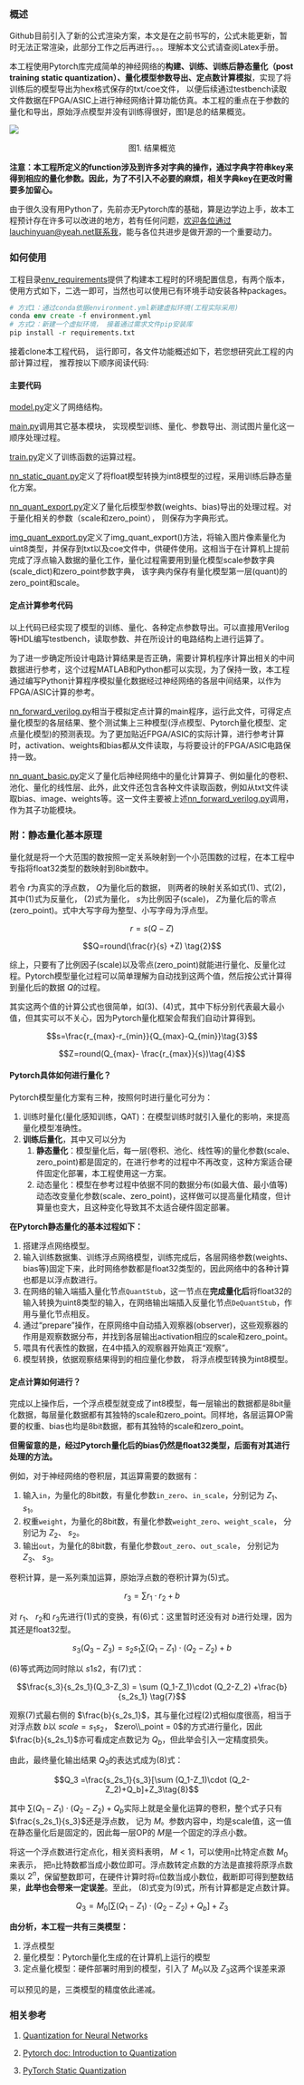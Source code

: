 ### 概述
Github目前引入了新的公式渲染方案，本文是在之前书写的，公式未能更新，暂时无法正常渲染，此部分工作之后再进行。。。理解本文公式请查阅Latex手册。

本工程使用Pytorch库完成简单的神经网络的**构建、训练、训练后静态量化（post training static quantization）、量化模型参数导出、定点数计算模拟**，实现了将训练后的模型导出为hex格式保存的txt/coe文件， 以便后续通过testbench读取文件数据在FPGA/ASIC上进行神经网络计算功能仿真。本工程的重点在于参数的量化和导出，原始浮点模型并没有训练得很好，图1是总的结果概览。

![](image/fix_result.jpg)

<center>图1. 结果概览</center>

**注意：本工程所定义的function涉及到许多对字典的操作，通过字典字符串key来得到相应的量化参数。因此，为了不引入不必要的麻烦，相关字典key在更改时需要多加留心。**

由于很久没有用Python了，先前亦无Pytorch库的基础，算是边学边上手，故本工程预计存在许多可以改进的地方，若有任何问题，欢迎各位通过lauchinyuan@yeah.net联系我，能与各位共进步是做开源的一个重要动力。

### 如何使用

工程目录[env_requirements](./env_requirements)提供了构建本工程时的环境配置信息，有两个版本，使用方式如下，二选一即可，当然也可以使用已有环境手动安装各种packages。

```tcl
# 方式1：通过conda依据environment.yml新建虚拟环境(工程实际采用)
conda env create -f environment.yml
# 方式2：新建一个虚拟环境， 接着通过需求文件pip安装库
pip install -r requirements.txt
```

接着clone本工程代码， 运行即可，各文件功能概述如下，若您想研究此工程的内部计算过程， 推荐按以下顺序阅读代码:

#### 主要代码

[model.py](model.py)定义了网络结构。

[main.py](main.py)调用其它基本模块， 实现模型训练、量化、参数导出、测试图片量化这一顺序处理过程。

[train.py](train.py)定义了训练函数的运算过程。

[nn_static_quant.py](nn_static_quant.py)定义了将float模型转换为int8模型的过程，采用训练后静态量化方案。

[nn_quant_export.py](nn_quant_export.py)定义了量化后模型参数(weights、bias)导出的处理过程。对于量化相关的参数（scale和zero_point）， 则保存为字典形式。

[img_quant_export.py](img_quant_export.py)定义了img_quant_export()方法，将输入图片像素量化为uint8类型，并保存到txt以及coe文件中，供硬件使用。这相当于在计算机上提前完成了浮点输入数据的量化工作，量化过程需要用到量化模型scale参数字典(scale_dict)和zero_point参数字典， 该字典内保存有量化模型第一层(quant)的zero_point和scale。

#### 定点计算参考代码

以上代码已经实现了模型的训练、量化、各种定点参数导出。可以直接用Verilog等HDL编写testbench，读取参数、并在所设计的电路结构上进行运算了。

为了进一步确定所设计电路计算结果是否正确，需要计算机程序计算出相关的中间数据进行参考，这个过程MATLAB和Python都可以实现，为了保持一致，本工程通过编写Python计算程序模拟量化数据经过神经网络的各层中间结果，以作为FPGA/ASIC计算的参考。

[nn_forward_verilog.py](nn_forward_verilog.py)相当于模拟定点计算的main程序，运行此文件，可得定点量化模型的各层结果、整个测试集上三种模型(浮点模型、Pytorch量化模型、定点量化模型)的预测表现。为了更加贴近FPGA/ASIC的实际计算，进行参考计算时，activation、weights和bias都从文件读取，与将要设计的FPGA/ASIC电路保持一致。

[nn_quant_basic.py](nn_quant_basic.py)定义了量化后神经网络中的量化计算算子、例如量化的卷积、池化、量化的线性层、此外，此文件还包含各种文件读取函数，例如从txt文件读取bias、image、weights等。这一文件主要被上述[nn_forward_verilog.py](nn_forward_verilog.py)调用，作为其子功能模块。

### 附：静态量化基本原理

量化就是将一个大范围的数按照一定关系映射到一个小范围数的过程，在本工程中专指将float32类型的数映射到8bit数中。

若令 $r$为真实的浮点数， $Q$为量化后的数据， 则两者的映射关系如式(1)、式(2)，其中(1)式为反量化， (2)式为量化， $s$为比例因子(scale)， $Z$为量化后的零点(zero_point)。式中大写字母为整型、小写字母为浮点型。

$$r=s(Q-Z) \tag{1}$$

$$Q=round(\frac{r}{s} +Z) \tag{2}$$

综上，只要有了比例因子(scale)以及零点(zero_point)就能进行量化、反量化过程。Pytorch模型量化过程可以简单理解为自动找到这两个值，然后按公式计算得到量化后的数据 $Q$的过程。 

其实这两个值的计算公式也很简单，如(3)、(4)式，其中下标分别代表最大最小值，但其实可以不关心，因为Pytorch量化框架会帮我们自动计算得到。

$$s=\frac{r_{max}-r_{min}}{Q_{max}-Q_{min}}\tag{3}$$

$$Z=round(Q_{max}- \frac{r_{max}}{s})\tag{4}$$

#### Pytorch具体如何进行量化？

Pytorch模型量化方案有三种，按照何时进行量化可分为：

1. 训练时量化(量化感知训练，QAT)：在模型训练时就引入量化的影响，来提高量化模型准确性。
2. **训练后量化**，其中又可以分为
   1. **静态量化**：模型量化后，每一层(卷积、池化、线性等)的量化参数(scale、zero_point)都是固定的，在进行参考的过程中不再改变，这种方案适合硬件固定化部署，本工程使用这一方案。
   2. 动态量化：模型在参考过程中依据不同的数据分布(如最大值、最小值等)动态改变量化参数(scale、zero_point)，这样做可以提高量化精度，但计算量也变大，且这种变化导致其不太适合硬件固定部署。

**在Pytorch静态量化的基本过程如下：**

1. 搭建浮点网络模型。
2. 输入训练数据集、训练浮点网络模型，训练完成后，各层网络参数(weights、bias等)固定下来，此时网络参数都是float32类型的，因此网络中的各种计算也都是以浮点数进行。
3. 在网络的输入端插入量化节点`QuantStub`，这一节点在**完成量化后**将float32的输入转换为uint8类型的输入，在网络输出端插入反量化节点`DeQuantStub`，作用与量化节点相反。
4. 通过“prepare”操作，在原网络中自动插入观察器(observer)，这些观察器的作用是观察数据分布，并找到各层输出activation相应的scale和zero_point。
5. 喂具有代表性的数据，在4中插入的观察器开始真正“观察”。
6. 模型转换，依据观察结果得到的相应量化参数， 将浮点模型转换为int8模型。

#### 定点计算如何进行？

完成以上操作后，一个浮点模型就变成了int8模型，每一层输出的数据都是8bit量化数据，每层量化数据都有其独特的scale和zero_point。同样地，各层运算OP需要的权重、bias也均是8bit数据，都有其独特的scale和zero_point。

**但需留意的是，经过Pytorch量化后的bias仍然是float32类型，后面有对其进行处理的方法。**

例如，对于神经网络的卷积层，其运算需要的数据有： 

1. 输入`in`，为量化的8bit数，有量化参数`in_zero`、`in_scale`，分别记为 $Z_1$、 $s_1$。
2. 权重`weight`，为量化的8bit数，有量化参数`weight_zero`、`weight_scale`， 分别记为 $Z_2$、 $s_2$。
3. 输出`out`，为量化的8bit数，有量化参数`out_zero`、`out_scale`， 分别记为 $Z_3$、 $s_3$。

卷积计算，是一系列乘加运算，原始浮点数的卷积计算为(5)式。

$$r_3 = \sum r_1\cdot r_2 +b \tag{5}$$

对 $r_1$、 $r_2$和 $r_3$先进行(1)式的变换，有(6)式：这里暂时还没有对 $b$进行处理，因为其还是float32型。

$$s_3(Q_3-Z_3) = s_2s_1\sum (Q_1-Z_1)\cdot (Q_2-Z_2) +b \tag{6}$$

(6)等式两边同时除以 $s1s2$，有(7)式：

$$\frac{s_3}{s_2s_1}(Q_3-Z_3) = \sum (Q_1-Z_1)\cdot (Q_2-Z_2) +\frac{b}{s_2s_1} \tag{7}$$

观察(7)式最右侧的 $\frac{b}{s_2s_1}$，其与量化过程(2)式相似度很高，相当于对浮点数 $b$以 $scale=s_1s_2$， $zero\\_point = 0$的方式进行量化，因此  $\frac{b}{s_2s_1}$亦可看成定点数记为 $Q_b$，但此举会引入一定精度损失。

由此，最终量化输出结果 $Q_3$的表达式成为(8)式：

$$Q_3 =\frac{s_2s_1}{s_3}[\sum (Q_1-Z_1)\cdot (Q_2-Z_2)+Q_b]+Z_3\tag{8}$$

其中 $\sum (Q_1-Z_1)\cdot (Q_2-Z_2)+Q_b$实际上就是全量化运算的卷积，整个式子只有 $\frac{s_2s_1}{s_3}$还是浮点数， 记为 $M$。参数内容中，均是scale值，这一值在静态量化后是固定的，因此每一层OP的 $M$是一个固定的浮点小数。

将这一个浮点数进行定点化，相关资料表明， $M < 1$，可以使用`n`比特定点数 $M_0$来表示， 把`n`比特数都当成小数位即可。浮点数转定点数的方法是直接将原浮点数乘以 $2^n$，保留整数即可，在硬件计算时将`n`位数当成小数位，截断即可得到整数结果，**此举也会带来一定误差**。至此， (8)式变为(9)式，所有计算都是定点数计算。

$$Q_3 =M_0[\sum (Q_1-Z_1)\cdot (Q_2-Z_2)+Q_b]+Z_3\tag{9}$$

**由分析，本工程一共有三类模型：**

1. 浮点模型
2. 量化模型：Pytorch量化生成的在计算机上运行的模型
3. 定点量化模型：硬件部署时用到的模型，引入了 $M_0$以及 $Z_3$这两个误差来源

可以预见的是，三类模型的精度依此递减。

### 相关参考

1. [Quantization for Neural Networks](https://leimao.github.io/article/Neural-Networks-Quantization/)
2. [Pytorch doc: Introduction to Quantization](https://pytorch.org/docs/stable/quantization.html)

3. [PyTorch Static Quantization](https://leimao.github.io/blog/PyTorch-Static-Quantization/)
